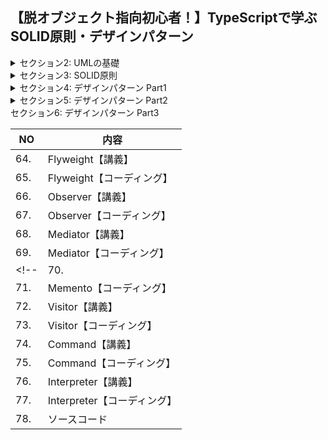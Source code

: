 ## 【脱オブジェクト指向初心者！】TypeScriptで学ぶSOLID原則・デザインパターン


<details>
<summary> セクション2: UMLの基礎 </summary>

| NO | 内容 |
| ---- | ---- |
| 5. | UMLの概要 |
| 6. | クラス図 |
| 7. | 【演習】クラス図をTypeScriptで実装 |
| 8. | シーケンス図 |
| 9. | 【参考】UMLを描くための無料ツールの紹介 |
| 10. | ソースコード |

</details>

<details>
<summary> セクション3: SOLID原則 </summary>

| NO | 内容 |
| ---- | ---- |
| 11. | SOLID原則の概要 |
| 12. | 単一責任の原則【講義】 |
| 13. | 単一責任の原則 【コーディング Part1】 |
| 14. | 単一責任の原則【コーディング Part2】 |
| 15. | オープンクローズドの原則【講義】 |
| 16. | オープンクローズドの原則【コーディング Part1】 |
| 17. | オープンクローズドの原則【コーディング Part2】 |
| 18. | リスコフの置換原則【講義】 |
| 19. | リスコフの置換原則【コーディング Part1】 |
| 20. | リスコフの置換原則【コーディング Part2】 |
| 21. | インターフェース分離の原則【講義】 |
| 22. | インターフェース分離の原則【コーディング Part1】 |
| 23. | インターフェース分離の原則【コーディング Part2】 |
| 24. | 依存性逆転の原則【講義】 |
| 25. | 依存性逆転の原則【コーディング Part1】 |
| 26. | 依存性逆転の原則【コーディング Part2】 |
| 27. | ソースコードとリンク |
</details>
<details>
<summary> セクション4: デザインパターン Part1 </summary>

| NO | 内容 |
| ---- | ---- |
| 28. | デザインパターンの概要 |
| 29. | TemplateMethod【講義】 |
| 30. | Template Method【コーディング】 |
| 31. | Singleton【講義】 |
| 32. | Singleton【コーディング】 |
| 33. | Adapter【講義】 |
| 34. | Adapter【コーディング Part1】 |
| 35. | Adapter【コーディング Part2】 |
| 36. | Iterator【講義】 |
| 37. | Iterator【コーディング】 |
| 38. | Factory Method【講義】 |
| 39. | Factory Method【コーディング】 |
| 40. | Facade【講義】 |
| 41. | Facade【コーディング】 |
| 42. | ソースコード |
</details>

<details>
<summary> セクション5: デザインパターン Part2 </summary>

| NO | 内容 |
| ---- | ---- |
| 43. | Prototype【講義】 |
| 44. | Prototype【コーディング】 |
| 45. | Builder【講義】 |
| 46. | Builder【コーディング】 |
| 47. | Abstract Factory【講義】 |
| 48. | Abstract Factory【コーディング】 |
| 49. | Strategy【講義】 |
| 50. | Strategy【コーディング】 |
| 51. | State【講義】 |
| 52. | State【コーディング】 |
| 53. | Chain of Responsibility【講義】 |
| 54. | Chain of Responsibility【コーディング】 |
| 55. | Composite【講義】 |
| 56. | Composite【コーディング】 |
| 57. | Decorator【講義】 |
| 58. | Decorator【コーディング】 |
| 59. | Proxy【講義】 |
| 60. | Proxy【コーディング】 |
| 61. | Bridge【講義】 |
| 62. | Bridge【コーディング】 |
| 63. | ソースコード |

</details>
<summary> セクション6: デザインパターン Part3 </summary>

| NO | 内容 |
| ---- | ---- |
| 64. | Flyweight【講義】 |
| 65. | Flyweight【コーディング】 |
| 66. | Observer【講義】 |
| 67. | Observer【コーディング】 |
| 68. | Mediator【講義】 |
| 69. | Mediator【コーディング】 |
<!-- | 70. | Memento【講義】 |
| 71. | Memento【コーディング】 |
| 72. | Visitor【講義】 |
| 73. | Visitor【コーディング】 |
| 74. | Command【講義】 |
| 75. | Command【コーディング】 |
| 76. | Interpreter【講義】 |
| 77. | Interpreter【コーディング】 |
| 78. | ソースコード | -->

</details>
